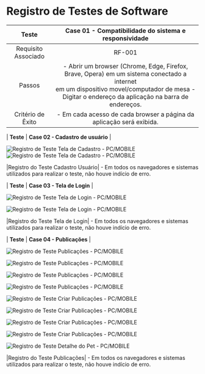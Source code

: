 # Registro de Testes de Software

 **Teste** | **Case 01 - Compatibilidade do sistema e responsividade** |
|:---:|:---:|
|Requisito Associado |RF-001  |
| Passos  | - Abrir um browser (Chrome, Edge, Firefox, Brave, Opera) em um sistema conectado a internet <br> em um dispositivo movel/computador de mesa - Digitar o endereço da aplicação na barra de endereços. |
|Critério de Êxito | - Em cada acesso de cada browser a página da aplicação será exibida. |

| **Teste** | **Case 02 - Cadastro de usuário**  |

![Registro de Teste Tela de Cadastro - PC/MOBILE](img/Registroteste/Cadastrese.png)
![Registro de Teste Tela de Cadastro - PC/MOBILE](img/Registroteste/Cadastre-se.jpg)

|Registro do Teste Cadastro Usuário| - Em todos os navegadores e sistemas utilizados para realizar o teste, não houve indício de erro.

| **Teste** | **Case 03 - Tela de Login**  |

![Registro de Teste Tela de Login - PC/MOBILE](img/Registroteste/Login.png)

![Registro de Teste Tela de Login - PC/MOBILE](img/Registroteste/Login%201.jpg)

|Registro do Teste Tela de Login| - Em todos os navegadores e sistemas utilizados para realizar o teste, não houve indício de erro.

| **Teste** | **Case 04 - Publicações**  |

![Registro de Teste Publicações - PC/MOBILE](img/Registroteste/Publica%C3%A7%C3%B5es.png) <br>

![Registro de Teste Publicações - PC/MOBILE](img/Registroteste/Publica%C3%A7%C3%B5es%201%20.jpg)

![Registro de Teste Publicações - PC/MOBILE](img/Registroteste/Publica%C3%A7%C3%B5es%202%20.jpg)

![Registro de Teste Publicações - PC/MOBILE](img/Registroteste/Publica%C3%A7%C3%B5es%203%20.jpg)

![Registro de Teste Criar Publicações - PC/MOBILE](img/Registroteste/Criarpublica%C3%A7%C3%A3o.png)

![Registro de Teste Criar Publicações - PC/MOBILE](img/Registroteste/Criar%20Publica%C3%A7%C3%A3o%20do%20Pet%201%20.jpg)

![Registro de Teste Criar Publicações - PC/MOBILE](img/Registroteste/Criar%20Publica%C3%A7%C3%A3o%20do%20Pet%202%20.jpg)

![Registro de Teste Criar Publicações - PC/MOBILE](img/Registroteste/Criar%20Publica%C3%A7%C3%A3o%20do%20Pet%203%20.jpg)

![Registro de Teste Detalhe do Pet - PC/MOBILE](img/Registroteste/Detalhe%20do%20pet.png)

|Registro do Teste Publicações| - Em todos os navegadores e sistemas utilizados para realizar o teste, não houve indício de erro.
